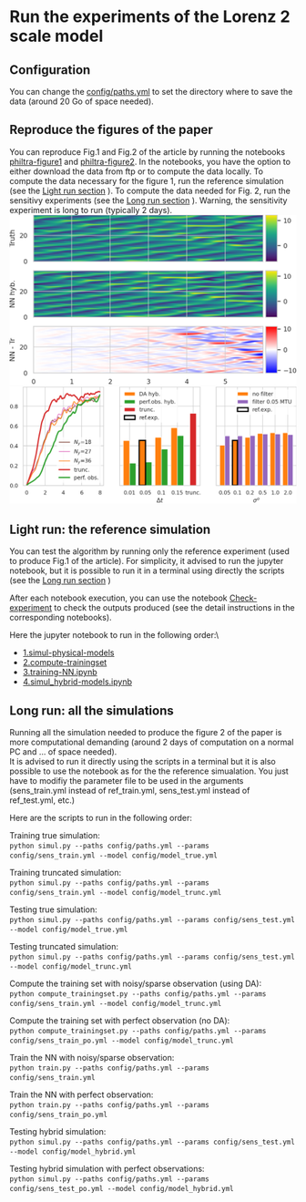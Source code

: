 

# Run the experiments of the Lorenz 2 scale model

## Configuration
You can change the [config/paths.yml](config/paths.yml) to set the directory where to save the data
(around 20 Go of space needed).

## Reproduce the figures of the paper
You can reproduce Fig.1 and Fig.2 of the article by running the notebooks [philtra-figure1](philtra-figure1.ipynb) and [philtra-figure2](philtra-figure2.ipynb). In the notebooks, you have the option to either download the data from ftp or to compute the data locally. To compute the data necessary for the figure 1, run the reference simulation (see the [Light run section](#light-run:-the-reference-simulation) ). To compute the data needed for Fig. 2, run the sensitivy experiments (see the [Long run section](#long-run:-all-the-simulations) ). Warning, the sensitivity experiment is long to run (typically 2 days).
 ![Figure 1](philtra-fig1.png)
 ![Figure 2](philtra-fig2.png)

## Light run: the reference simulation
You can test the algorithm by running only the reference experiment (used to produce Fig.1 of the article).
For simplicity, it advised to run the jupyter notebook, but it is possible to run it in a terminal using directly the scripts (see the [Long run section](#long-run:-all-the-simulations) )

After each notebook execution, you can use the notebook [Check-experiment](check-experiment.ipynb) to check the outputs produced (see the detail instructions in the corresponding notebooks).

Here the jupyter notebook to run in the following order:\
- [1.simul-physical-models](1.simul-physical-models.ipynb)
- [2.compute-trainingset](2.compute-trainingset.ipynb)
- [3.training-NN.ipynb](3.training-NN.ipynb)
- [4.simul_hybrid-models.ipynb](4.simul-hybrid-models.ipynb)


## Long run: all the simulations
Running all the simulation needed to produce the figure 2 of the paper is more computational demanding (around 2 days of computation on a normal PC and ... of space needed).\
It is advised to run it directly using the scripts in a terminal but it is also possible to use the notebook as for the the reference simualation. You just have to modifiy the parameter file to be used in the arguments (sens_train.yml instead of ref_train.yml, sens_test.yml instead of ref_test.yml, etc.)

Here are the scripts to run in the following order:

Training true simulation:\
```python simul.py --paths config/paths.yml --params config/sens_train.yml --model config/model_true.yml```

Training truncated simulation:\
```python simul.py --paths config/paths.yml --params config/sens_train.yml --model config/model_trunc.yml```

Testing true simulation:\
```python simul.py --paths config/paths.yml --params config/sens_test.yml --model config/model_true.yml```

Testing truncated simulation:\
```python simul.py --paths config/paths.yml --params config/sens_test.yml --model config/model_trunc.yml```

Compute the training set with noisy/sparse observation (using DA):\
```python compute_trainingset.py --paths config/paths.yml --params config/sens_train.yml --model config/model_trunc.yml```

Compute the training set with perfect observation (no DA):\
```python compute_trainingset.py --paths config/paths.yml --params config/sens_train_po.yml --model config/model_trunc.yml```

Train the NN with noisy/sparse observation:\
```python train.py --paths config/paths.yml --params config/sens_train.yml```

Train the NN with perfect observation:\
```python train.py --paths config/paths.yml --params config/sens_train_po.yml```

Testing hybrid simulation:\
```python simul.py --paths config/paths.yml --params config/sens_test.yml --model config/model_hybrid.yml```


Testing hybrid simulation with perfect observations:\
```python simul.py --paths config/paths.yml --params config/sens_test_po.yml --model config/model_hybrid.yml```
